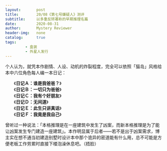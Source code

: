 ```yaml
---
layout:       post
title:        20/08《第七号嫌疑人》测评
subtitle:     以多重反转著称的早期推理名篇
date:         2020-08-31
author:       Mystery Reviewer
header-img:   none
catalog:      true
tags:
         - 盒装
         - 外星人发行
---
```


个人认为，就凭本作剧情、人设、动机的炸裂程度，完全可以依照「猫岛」风格给本中六位角色每人编一本日记：

​&emsp;&emsp;《**日记Ａ：谁是我爸爸？**》<br>
&emsp;&emsp;《**日记Ｂ：一切只为爸爸**》<br>
&emsp;&emsp;《**日记Ｃ：我有个好朋友**》<br>
&emsp;&emsp;《**日记Ｄ：无间道**》<br>
&emsp;&emsp;《**日记Ｅ：此生只讲真话**》<br>
&emsp;&emsp;《**日记Ｆ：我竟是我自己**》

曾听过一种说法：「本格推理是在一座建筑中发生了凶案，而新本格推理是为了能让凶案发生专门建造一座建筑」。本作明显属于后者——若不是出于凶案需求，博主实在想不通当初建造别墅时设计本中那个诡异的密道能有什么用，总不可能是方便老板工作劳累时直接下楼泡澡休息吧。（捂脸）

